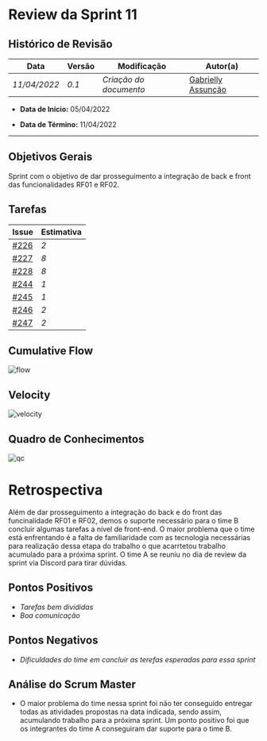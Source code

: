 # Review da Sprint 11

## Histórico de Revisão
| Data | Versão | Modificação | Autor(a) |
| --- | --- | --- | --- |
| _11/04/2022_ | _0.1_ | _Criação do documento_ | [Gabrielly Assunção](https://github.com/GabriellyAssuncao) |

- **Data de Início:** 05/04/2022

- **Data de Término:** 11/04/2022

---

## Objetivos Gerais
Sprint com o objetivo de dar prosseguimento a integração de back e front das funcionalidades RF01 e RF02.

## Tarefas
|**Issue** | **Estimativa** |
| --- | --- |
| [#226](https://github.com/fga-eps-mds/2021.2-Sigaa-Plus/issues/226) |  _2_ |
| [#227](https://github.com/fga-eps-mds/2021.2-Sigaa-Plus/issues/227) |  _8_ |
| [#228](https://github.com/fga-eps-mds/2021.2-Sigaa-Plus/issues/228)|  _8_ |
| [#244](https://github.com/fga-eps-mds/2021.2-Sigaa-Plus/issues/244) | _1_ |
| [#245](https://github.com/fga-eps-mds/2021.2-Sigaa-Plus/issues/245)|  _1_ |
| [#246](https://github.com/fga-eps-mds/2021.2-Sigaa-Plus/issues/246) |  _2_ |
| [#247](https://github.com/fga-eps-mds/2021.2-Sigaa-Plus/issues/247)|  _2_ |


## Cumulative Flow
![flow](https://user-images.githubusercontent.com/86726332/162848603-f65af3fa-781a-41e4-bb3d-e88d90d3a701.jpg)

## Velocity
![velocity](https://user-images.githubusercontent.com/86726332/162848721-817ea3e7-b342-4a5f-a00d-2e6fada01b18.jpg)

## Quadro de Conhecimentos
![qc](https://user-images.githubusercontent.com/86726332/160493676-c94c58b8-e360-4a1b-8ea1-53d39902f5c3.jpg)


# Retrospectiva

Além de dar prosseguimento a integração do back e do front das funcinalidade RF01 e RF02, demos o suporte necessário para o time B concluir algumas tarefas a nível de front-end. O maior problema que o time está enfrentando é a falta de familiaridade com as tecnologia necessárias para realização dessa etapa do trabalho o que acarrtetou trabalho acumulado para a próxima sprint. O time A se reuniu no dia de review da sprint via Discord para tirar dúvidas.

## Pontos Positivos
- _Tarefas bem divididas_
- _Boa comunicação_ 

## Pontos Negativos
- _Dificuldades do time em concluir as terefas esperadas para essa sprint_

## Análise do Scrum Master

- O maior problema do time nessa sprint foi não ter conseguido entregar todas as atividades propostas na data indicada, sendo assim, acumulando trabalho para a próxima sprint. Um ponto positivo foi que os integrantes do time A conseguiram dar suporte para o time B.